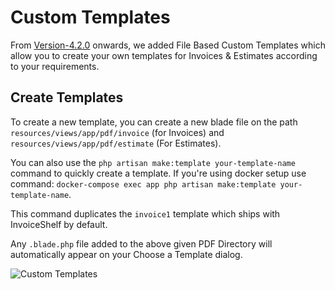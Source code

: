 # Custom Templates

From [Version-4.2.0](https://invoiceshelf.com/downloads/4.2.0) onwards, we added File Based Custom Templates which allow you to create your own templates for Invoices & Estimates according to your requirements.

## Create Templates

To create a new template, you can create a new blade file on the path `resources/views/app/pdf/invoice` (for Invoices) and `resources/views/app/pdf/estimate` (For Estimates).

You can also use the `php artisan make:template your-template-name` command to quickly create a template. If you're using docker setup use command: `docker-compose exec app php artisan make:template your-template-name`.

This command duplicates the `invoice1` template which ships with InvoiceShelf by default.

Any `.blade.php` file added to the above given PDF Directory will automatically appear on your Choose a Template dialog.

![Custom Templates](/images/custom-templates.png)
